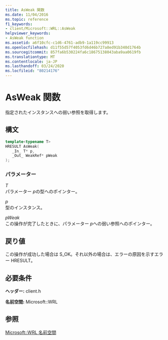 ```yaml
---
title: AsWeak 関数
ms.date: 11/04/2016
ms.topic: reference
f1_keywords:
- client/Microsoft::WRL::AsWeak
helpviewer_keywords:
- AsWeak function
ms.assetid: a6f10cfc-c1d6-4761-adb9-1a119cc99913
ms.openlocfilehash: d11f55d57f4053fd6d46b727a8ed91b340d1764b
ms.sourcegitcommit: 857fa6b530224fa6c18675138043aba9aa0619fb
ms.translationtype: MT
ms.contentlocale: ja-JP
ms.lasthandoff: 03/24/2020
ms.locfileid: "80214176"
---
```

# <a name="asweak-function"></a>AsWeak 関数

指定されたインスタンスへの弱い参照を取得します。

## <a name="syntax"></a>構文

```cpp
template<typename T>
HRESULT AsWeak(
   _In_ T* p,
   _Out_ WeakRef* pWeak
);
```

### <a name="parameters"></a>パラメーター

*T*<br/>
パラメーター *p*の型へのポインター。

*p*<br/>
型のインスタンス。

*pWeak*<br/>
この操作が完了したときに、パラメーター *p*への弱い参照へのポインター。

## <a name="return-value"></a>戻り値

この操作が成功した場合は S_OK。それ以外の場合は、エラーの原因を示すエラー HRESULT。

## <a name="requirements"></a>必要条件

**ヘッダー:** client.h

**名前空間:** Microsoft::WRL

## <a name="see-also"></a>参照

[Microsoft::WRL 名前空間](microsoft-wrl-namespace.md)
